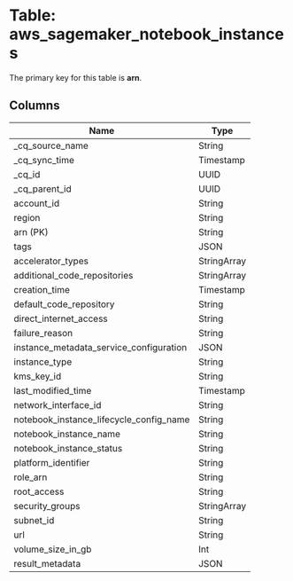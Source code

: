 # Table: aws_sagemaker_notebook_instances



The primary key for this table is **arn**.


## Columns
| Name          | Type          |
| ------------- | ------------- |
|_cq_source_name|String|
|_cq_sync_time|Timestamp|
|_cq_id|UUID|
|_cq_parent_id|UUID|
|account_id|String|
|region|String|
|arn (PK)|String|
|tags|JSON|
|accelerator_types|StringArray|
|additional_code_repositories|StringArray|
|creation_time|Timestamp|
|default_code_repository|String|
|direct_internet_access|String|
|failure_reason|String|
|instance_metadata_service_configuration|JSON|
|instance_type|String|
|kms_key_id|String|
|last_modified_time|Timestamp|
|network_interface_id|String|
|notebook_instance_lifecycle_config_name|String|
|notebook_instance_name|String|
|notebook_instance_status|String|
|platform_identifier|String|
|role_arn|String|
|root_access|String|
|security_groups|StringArray|
|subnet_id|String|
|url|String|
|volume_size_in_gb|Int|
|result_metadata|JSON|